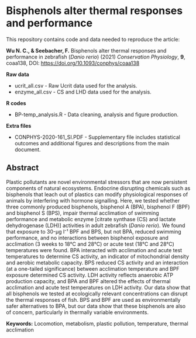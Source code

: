 # Bisphenols alter thermal responses and performance 

This repository contains code and data needed to reproduce the article:

**Wu N. C., & Seebacher, F.** Bisphenols alter thermal responses and performance in zebrafish (*Danio rerio*) (2021) *Conservation Physiology*, **9**, coaa138, DOI: https://doi.org/10.1093/conphys/coaa138

**Raw data**
- ucrit_all.csv  - Raw Ucrit data used for the analysis.
- enzyme_all.csv - CS and LHD data used for the analysis.

**R codes**
- BP-temp_analysis.R - Data cleaning, analysis and figure production.

**Extra files**
- CONPHYS-2020-161_SI.PDF - Supplementary file includes statistical outcomes and additional figures and descriptions from the main document.

## Abstract
Plastic pollutants are novel environmental stressors that are now persistent components of natural ecosystems. Endocrine disrupting chemicals such as bisphenols that leach out of plastics can modify physiological responses of animals by interfering with hormone signalling. Here, we tested whether three commonly produced bisphenols, bisphenol A (BPA), bisphenol F (BPF) and bisphenol S (BPS), impair thermal acclimation of swimming performance and metabolic enzyme [citrate synthase (CS) and lactate dehydrogenase (LDH)] activities in adult zebrafish (*Danio rerio*). We found that exposure to 30-μg l⁻¹ BPF and BPS, but not BPA, reduced swimming performance, and no interactions between bisphenol exposure and acclimation (3 weeks to 18°C and 28°C) or acute test (18°C and 28°C) temperatures were found. BPA interacted with acclimation and acute test temperatures to determine CS activity, an indicator of mitochondrial density and aerobic metabolic capacity. BPS reduced CS activity and an interaction (at a one-tailed significance) between acclimation temperature and BPF exposure determined CS activity. LDH activity reflects anaerobic ATP production capacity, and BPA and BPF altered the effects of thermal acclimation and acute test temperatures on LDH activity. Our data show that all bisphenols we tested at ecologically relevant concentrations can disrupt the thermal responses of fish. BPS and BPF are used as environmentally safer alternatives to BPA, but our data show that these bisphenols are also of concern, particularly in thermally variable environments.

**Keywords:** Locomotion, metabolism, plastic pollution, temperature, thermal acclimation
